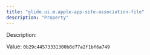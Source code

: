 ```yaml
---
title: "glide.ui.m.apple-app-site-association-file"
description: "Property"
---
```


Description: 

Value: `0b29c44573331300b8d77a2f1bf6a749`